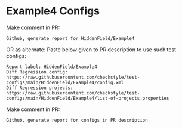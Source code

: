 # Example4 Configs
Make comment in PR:
```
Github, generate report for HiddenField/Example4
```
OR as alternate:
Paste below given to PR description to use such test configs:
```
Report label: HiddenField/Example4
Diff Regression config: https://raw.githubusercontent.com/checkstyle/test-configs/main/HiddenField/Example4/config.xml
Diff Regression projects: https://raw.githubusercontent.com/checkstyle/test-configs/main/HiddenField/Example4/list-of-projects.properties
```
Make comment in PR:
```
Github, generate report for configs in PR description
```
